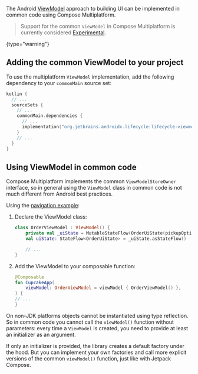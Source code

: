 [//]: # (title: Common ViewModel)

The Android [ViewModel](https://developer.android.com/topic/libraries/architecture/viewmodel)
approach to building UI can be implemented in common code using Compose Multiplatform.

> Support for the common `ViewModel` in Compose Multiplatform is currently considered [Experimental](supported-platforms.md#core-kotlin-multiplatform-technology-stability-levels).
>
{type="warning"}

## Adding the common ViewModel to your project

To use the multiplatform `ViewModel` implementation, add the following dependency to your `commonMain` source set:

```kotlin
kotlin {
  // ...
  sourceSets {
    // ...
    commonMain.dependencies {
      // ...
      implementation("org.jetbrains.androidx.lifecycle:lifecycle-viewmodel-compose:%composeViewmodelVersion%")
    }
    // ...
  }
}
```

## Using ViewModel in common code

Compose Multiplatform implements the common `ViewModelStoreOwner` interface, so in general using the `ViewModel` class
in common code is not much different from Android best practices.

Using the [navigation example](https://github.com/JetBrains/compose-multiplatform/tree/0e38f58b42d23ff6d0ad30b119d34fa1cd6ccedb/examples/nav_cupcake):

1. Declare the ViewModel class:

    ```kotlin
    class OrderViewModel : ViewModel() {
        private val _uiState = MutableStateFlow(OrderUiState(pickupOptions = pickupOptions()))
        val uiState: StateFlow<OrderUiState> = _uiState.asStateFlow()
   
        // ...
    }
    ```

2. Add the ViewModel to your composable function:

    ```kotlin
    @Composable
    fun CupcakeApp(
        viewModel: OrderViewModel = viewModel { OrderViewModel() },
    ) {
    // ...
    }
    ```
   
On non-JDK platforms objects cannot be instantiated using type reflection.
So in common code you cannot call the `viewModel()` function without parameters: every time a `ViewModel` is created,
you need to provide at least an initializer as an argument.

If only an initializer is provided, the library creates a default factory under the hood.
But you can implement your own factories and call more explicit versions of the common `viewModel()` function,
just like with Jetpack Compose.
